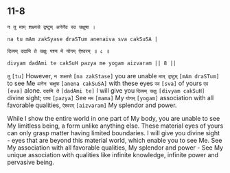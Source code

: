 ## 11-8


```shloka-sa
न तु माम् शक्ष्यसे द्रष्टुम् अनेनैव स्व चक्षुषा ।
```
```shloka-sa-hk
na tu mAm zakSyase draSTum anenaiva sva cakSuSA |
```
```shloka-sa
दिव्यम् ददामि ते चक्षुः पश्य मे योगम् ऐश्वरम् ॥ ८ ॥
```
```shloka-sa-hk
divyam dadAmi te cakSuH pazya me yogam aizvaram || 8 ||
```

`तु` `[tu]` However, `न शक्ष्तसे` `[na zakStase]` you are unable `माम् द्रष्टुम्` `[mAm draSTum]` to see Me `अनेन चक्षुषा` `[anena cakSuSA]` with these eyes `स्व` `[sva]` of yours `एव` `[eva]` alone. `ददामि ते` `[dadAmi te]` I will give you `दिव्यम् चक्षुः` `[divyam cakSuH]` divine sight; `पश्य` `[pazya]` See `मम` `[mama]` My `योगम्` `[yogam]` association with all favorable qualities, `ऐश्वरम्` `[aizvaram]` My splendor and power.

While I show the entire world in one part of My body, you are unable to see My limitless being, a form unlike anything else. These material eyes of yours can only grasp matter having limited boundaries. 
I will give you divine sight - eyes that are beyond this material world, which enable you to see Me. 
See My association with all favorable qualities, My splendor and power - See My unique association with qualities like infinite knowledge, infinite power and pervasive being.

